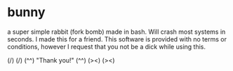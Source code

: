 # bunny
a super simple rabbit (fork bomb) made in bash. Will crash most systems in seconds. I made this for a friend.
This software is provided with no terms or conditions, however I request that you not be a dick while using this.

(\/)                (\/)
(^^)  "Thank you!"  (^^)
(><)                (><)
